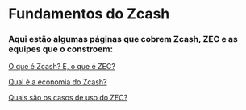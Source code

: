 # Fundamentos do Zcash


### Aqui estão algumas páginas que cobrem Zcash, ZEC e as equipes que o constroem:

[O que é Zcash? E, o que é ZEC?](https://www.notion.so/What-is-Zcash-And-what-is-ZEC-0cc41760e5324bc98de49b3b1774d964)

[Qual é a economia do Zcash?](https://www.notion.so/What-are-the-economics-of-Zcash-83d390d4de2340848d987d2c26069e76)

[Quais são os casos de uso do ZEC?](https://www.notion.so/What-are-ZEC-s-use-cases-18bcbe414a8c45d8b5ae495ce072f793)



